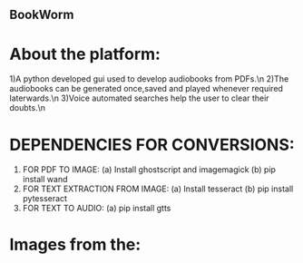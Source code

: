 ## BookWorm

# About the platform:
1)A python developed gui used to develop audiobooks from PDFs.\n
2)The audiobooks can be generated once,saved and played whenever required laterwards.\n
3)Voice automated searches help the user to clear their doubts.\n
# DEPENDENCIES FOR CONVERSIONS:
1) FOR PDF TO IMAGE:
      (a) Install ghostscript and imagemagick
      (b) pip install wand
2) FOR TEXT EXTRACTION FROM IMAGE:
      (a) Install tesseract
      (b) pip install pytesseract
3) FOR TEXT TO AUDIO:
      (a) pip install gtts 
# Images from the:
